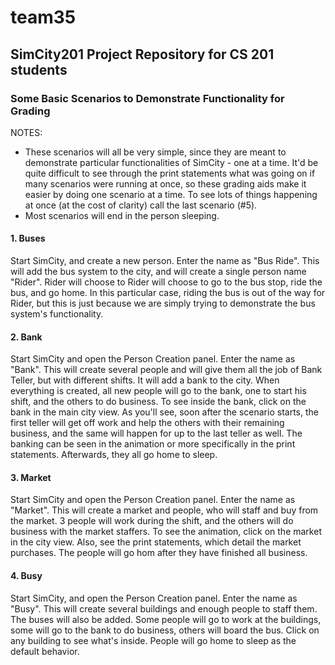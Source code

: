 team35
======

## SimCity201 Project Repository for CS 201 students

### Some Basic Scenarios to Demonstrate Functionality for Grading
NOTES: 
- These scenarios will all be very simple, since they are meant to demonstrate particular
functionalities of SimCity - one at a time. It'd be quite difficult to see through the print
statements what was going on if many scenarios were running at once, so these grading aids
make it easier by doing one scenario at a time. To see lots of things happening at once (at 
the cost of clarity) call the last scenario (#5).
- Most scenarios will end in the person sleeping.

#### 1. Buses
Start SimCity, and create a new person. Enter the name as "Bus Ride". This will add the
bus system to the city, and will create a single person name "Rider". Rider will choose to
Rider will choose to go to the bus stop, ride the bus, and go home. In this particular case,
riding the bus is out of the way for Rider, but this is just because we are simply trying to
demonstrate the bus system's functionality.

#### 2. Bank
Start SimCity and open the Person Creation panel. Enter the name as "Bank". This will create several
people and will give them all the job of Bank Teller, but with different shifts. It will
add a bank to the city. When everything is created, all new people will go to the bank,
one to start his shift, and the others to do business. To see inside the bank, click on the
bank in the main city view. As you'll see, soon after the scenario starts, the first teller
will get off work and help the others with their remaining business, and the same will happen
for up to the last teller as well. The banking can be seen in the animation or more specifically in
the print statements. Afterwards, they all go home to sleep.

#### 3. Market
Start SimCity and open the Person Creation panel. Enter the name as "Market". This will create
a market and people, who will staff and buy from the market. 3 people will 
work during the shift, and the others will do business with the market staffers. To see
the animation, click on the market in the city view. Also, see the print statements, which 
detail the market purchases. The people will go hom after they have finished all business. 

#### 4. Busy 
Start SimCity, and open the Person Creation panel. Enter the name as "Busy". This will create
several buildings and enough people to staff them. The buses will also be added. Some people will
go to work at the buildings, some will go to the bank to do business, others will board the 
bus. Click on any building to see what's inside. People will go home to sleep as the default
behavior.
